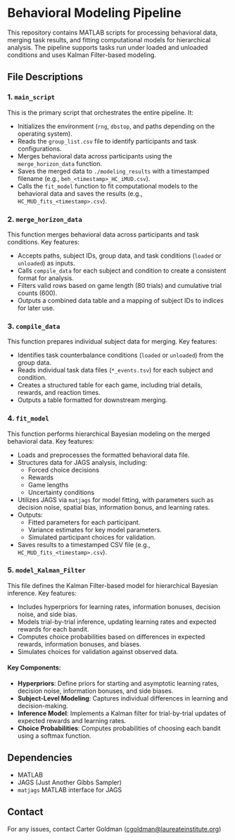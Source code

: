 # Behavioral Modeling Pipeline

This repository contains MATLAB scripts for processing behavioral data, merging task results, and fitting computational models for hierarchical analysis. The pipeline supports tasks run under loaded and unloaded conditions and uses Kalman Filter-based modeling.

## File Descriptions

### 1. `main_script`
This is the primary script that orchestrates the entire pipeline. It:
- Initializes the environment (`rng`, `dbstop`, and paths depending on the operating system).
- Reads the `group_list.csv` file to identify participants and task configurations.
- Merges behavioral data across participants using the `merge_horizon_data` function.
- Saves the merged data to `./modeling_results` with a timestamped filename (e.g., `beh_<timestamp>_HC_iMUD.csv`).
- Calls the `fit_model` function to fit computational models to the behavioral data and saves the results (e.g., `HC_MUD_fits_<timestamp>.csv`).

### 2. `merge_horizon_data`
This function merges behavioral data across participants and task conditions. Key features:
- Accepts paths, subject IDs, group data, and task conditions (`loaded` or `unloaded`) as inputs.
- Calls `compile_data` for each subject and condition to create a consistent format for analysis.
- Filters valid rows based on game length (80 trials) and cumulative trial counts (600).
- Outputs a combined data table and a mapping of subject IDs to indices for later use.

### 3. `compile_data`
This function prepares individual subject data for merging. Key features:
- Identifies task counterbalance conditions (`loaded` or `unloaded`) from the group data.
- Reads individual task data files (`*_events.tsv`) for each subject and condition.
- Creates a structured table for each game, including trial details, rewards, and reaction times.
- Outputs a table formatted for downstream merging.

### 4. `fit_model`
This function performs hierarchical Bayesian modeling on the merged behavioral data. Key features:
- Loads and preprocesses the formatted behavioral data file.
- Structures data for JAGS analysis, including:
  - Forced choice decisions
  - Rewards
  - Game lengths
  - Uncertainty conditions
- Utilizes JAGS via `matjags` for model fitting, with parameters such as decision noise, spatial bias, information bonus, and learning rates.
- Outputs:
  - Fitted parameters for each participant.
  - Variance estimates for key model parameters.
  - Simulated participant choices for validation.
- Saves results to a timestamped CSV file (e.g., `HC_MUD_fits_<timestamp>.csv`).

### 5. `model_Kalman_Filter`
This file defines the Kalman Filter-based model for hierarchical Bayesian inference. Key features:
- Includes hyperpriors for learning rates, information bonuses, decision noise, and side bias.
- Models trial-by-trial inference, updating learning rates and expected rewards for each bandit.
- Computes choice probabilities based on differences in expected rewards, information bonuses, and biases.
- Simulates choices for validation against observed data.

#### Key Components:
- **Hyperpriors**: Define priors for starting and asymptotic learning rates, decision noise, information bonuses, and side biases.
- **Subject-Level Modeling**: Captures individual differences in learning and decision-making.
- **Inference Model**: Implements a Kalman filter for trial-by-trial updates of expected rewards and learning rates.
- **Choice Probabilities**: Computes probabilities of choosing each bandit using a softmax function.

## Dependencies
- MATLAB
- JAGS (Just Another Gibbs Sampler)
- `matjags` MATLAB interface for JAGS

## Contact
For any issues, contact Carter Goldman (cgoldman@laureateinstitute.org)
